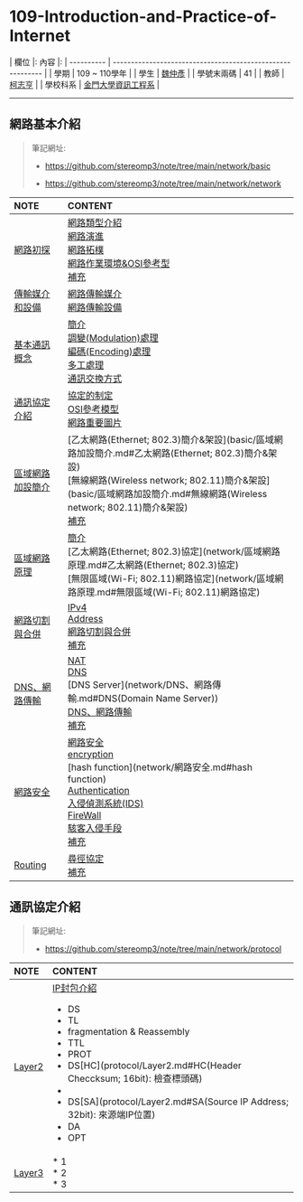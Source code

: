 # 109-Introduction-and-Practice-of-Internet
| 欄位       |:                             內容                             |:
| ---------- | ---------------------------------------------------------- |
| 學期       |                        109 ~ 110學年                         |
| 學生       | [魏仲彥](https://stereomp3.github.io/wp109b/homework/MyWeb6.0/MyWeb.html) |
| 學號末兩碼 |                              41                              |
| 教師       |     [柯志亨](http://csie.nqu.edu.tw/smallko/index.html)      |
| 學校科系   | [金門大學資訊工程系](https://www.nqu.edu.tw/educsie/index.php) |

<hr>



## 網路基本介紹

> 筆記網址: 
>
> * https://github.com/stereomp3/note/tree/main/network/basic
>
> * https://github.com/stereomp3/note/tree/main/network/network



| NOTE                                          | CONTENT                                                      |
| :-------------------------------------------- | :----------------------------------------------------------- |
| [網路初探](basic/網路初探.md)                 | [網路類型介紹](basic/網路初探.md#網路類型)<br />[網路演進](basic/網路初探.md#網路演進)<br />[網路拓樸](basic/網路初探.md#網路拓樸(Topology))<br />[網路作業環境&OSI參考型](basic/網路初探.md#網路作業環境&OSI參考型)<br />[補充](basic/網路初探.md#補充介紹) |
| [傳輸媒介和設備](basic/傳輸媒介和設備.md)     | [網路傳輸媒介](basic/傳輸媒介和設備.md#網路傳輸媒介)<br />[網路傳輸設備](basic/傳輸媒介和設備.md#網路傳輸設備) |
| [基本通訊概念](basic/基本通訊概念.md)         | [簡介](basic/基本通訊概念.md#簡介)<br />[調變(Modulation)處理](basic/基本通訊概念.md#調變(Modulation)處理)<br />[編碼(Encoding)處理](basic/基本通訊概念.md#編碼(Encodeing)處理)<br />[多工處理](basic/基本通訊概念.md#多工處理)<br />[通訊交換方式](basic/基本通訊概念.md#通訊交換方式) |
| [通訊協定介紹](basic/通訊協定介紹.md)         | [協定的制定](basic/通訊協定介紹.md#協定的制定)<br />[OSI參考模型](basic/通訊協定介紹.md#OSI參考模型)<br />[網路重要圖片](basic/通訊協定介紹.md#網路關係重要圖片) |
| [區域網路加設簡介](basic/區域網路加設簡介.md) | [乙太網路(Ethernet; 802.3)簡介&架設](basic/區域網路加設簡介.md#乙太網路(Ethernet; 802.3)簡介&架設)<br />[無線網路(Wireless network; 802.11)簡介&架設](basic/區域網路加設簡介.md#無線網路(Wireless network; 802.11)簡介&架設)<br />[補充](basic/區域網路加設簡介.md#補充) |
| [區域網路原理](network/區域網路原理.md)       | [簡介](network/區域網路原理.md#簡介)<br />[乙太網路(Ethernet; 802.3)協定](network/區域網路原理.md#乙太網路(Ethernet; 802.3)協定)<br />[無限區域(Wi-Fi; 802.11)網路協定](network/區域網路原理.md#無限區域(Wi-Fi; 802.11)網路協定) |
| [網路切割與合併](network/網路切割與合併.md)   | [IPv4](network/網路切割與合併.md#IPv4)<br />[Address](network/網路切割與合併.md#Adress)<br />[網路切割與合併](network/網路切割與合併.md#網路切割與合併)<br />[補充](network/網路切割與合併.md#補充) |
| [DNS、網路傳輸](network/DNS、網路傳輸.md)     | [NAT](network/DNS、網路傳輸.md#NAT (**N**etwork **A**ddress **T**ranslation))<br />[DNS](network/DNS、網路傳輸.md#DNS (domain name system))<br />[DNS Server](network/DNS、網路傳輸.md#DNS(Domain Name Server))<br />[DNS、網路傳輸](network/DNS、網路傳輸.md#)<br />[補充](network/DNS、網路傳輸.md#補充) |
| [網路安全](network/網路安全.md)               | [網路安全](network/網路安全.md#網路安全)<br />[encryption](network/網路安全.md#encryption)<br />[hash function](network/網路安全.md#hash function)<br />[Authentication](network/網路安全.md#Authentication)<br />[入侵偵測系統(IDS)](network/網路安全.md#入侵偵測系統(IDS))<br />[FireWall](network/網路安全.md#FireWall)<br />[駭客入侵手段](network/網路安全.md#駭客入侵手段)<br />[補充](network/網路安全.md#補充) |
| [Routing](network/Routing.md)                 | [尋徑協定](network/Routing.md#尋徑協定)<br />[補充](network/Routing.md#補充) |





## 通訊協定介紹

> 筆記網址: 
>
> * https://github.com/stereomp3/note/tree/main/network/protocol



| NOTE                         | CONTENT                                                      |
| :--------------------------- | :----------------------------------------------------------- |
| [Layer2](protocol/Layer2.md) | [IP封包介紹](protocol/Layer2.md#IP封包)<br /><ul> <li><a src="protocol/Layer2.md#DS(Differentiated Service; 差異服務)">DS</a></li> <li><a src="protocol/Layer2.md#TL(total Length; 16bit): 封包總長度">TL</a></li><li><a src="protocol/Layer2.md#fragmentation & Ressemably(分割與重組)">fragmentation & Reassembly</a></li><li><a src="protocol/Layer2.md#TTL(Time to Live; 8bit): 存活時間 Hop count">TTL</a></li><li><a src="protocol/Layer2.md#PROT(Protocol; 8bit): 網路協定">PROT</a></li><li><a src="protocol/Layer2.md#DS(Differentiated Service; 差異服務)">DS</a>[HC](protocol/Layer2.md#HC(Header Checcksum; 16bit): 檢查標頭碼)</li><li></li><li><a src="protocol/Layer2.md#DS(Differentiated Service; 差異服務)">DS</a>[SA](protocol/Layer2.md#SA(Source IP Address; 32bit): 來源端IP位置)</li><li><a src="protocol/Layer2.md#DA(Destination IP Address; 32 bit): 目的端位置">DA</a></li><li><a src="protocol/Layer2.md#OPT(Option; 長度不定): 選擇項">OPT</a></li></ul> |
| [Layer3](protocol/Layer3.md) | * 1 <br />* 2<br />* 3<br />                                 |

